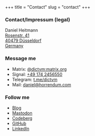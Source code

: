 +++
title = "Contact"
slug = "contact"
+++

### Contact/Impressum (legal)

Daniel Heitmann  \
[Rosenstr. 41  \
40479 Düsseldorf  \
Germany](https://www.google.de/maps/place/Rosenstra%C3%9Fe+41,+40479+D%C3%BCsseldorf/@51.2329511,6.7812316,17z)

### Message me

* Matrix: [@dictvm:matrix.org](@dictvm:matrix.org)
* Signal: [+49 174 2456550](tel:00491742456550)
* Telegram: [t.me/dictvm](https://t.me/@dictvm)
* Mail: [daniel@horrendum.com](mailto:daniel@horrendum.com)

### Follow me
* [Blog](https://blog.dictvm.org)
* [Mastodon](https://mastodon.horrendum.com/@dictvm)
* [Codeberg](https://codeberg.org/dictvm)
* [GitHub](https://github.com/dictvm)
* [LinkedIn](https://www.linkedin.com/in/daniel-heitmann-sre)
